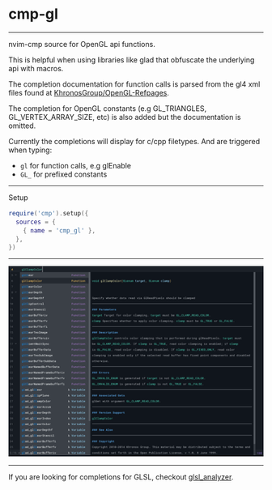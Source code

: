 # cmp-gl
---
nvim-cmp source for OpenGL api functions.

This is helpful when using libraries like glad that obfuscate the underlying api with macros.

The completion documentation for function calls is parsed from the gl4 xml files found at [KhronosGroup/OpenGL-Refpages](https://github.com/KhronosGroup/OpenGL-Refpages/tree/main/gl4).

The completion for OpenGL constants (e.g GL_TRIANGLES, GL_VERTEX_ARRAY_SIZE, etc) is also added but the documentation is omitted.

Currently the completions will display for c/cpp filetypes. And are triggered when typing:
- `gl` for function calls, e.g glEnable
- `GL_` for prefixed constants

---

Setup

```lua
require('cmp').setup({
  sources = {
    { name = 'cmp_gl' },
  },
})
```

---

 ![](demo.png)

---

If you are looking for completions for GLSL, checkout [glsl_analyzer](https://github.com/nolanderc/glsl_analyzer).
